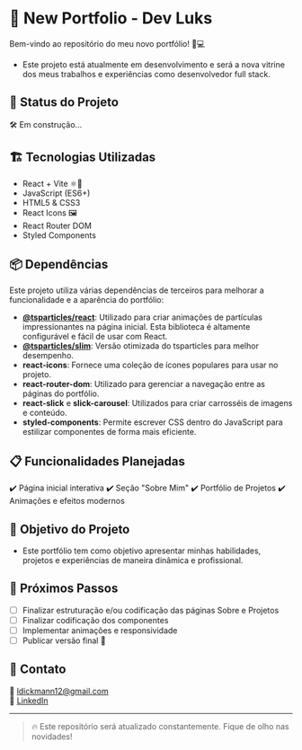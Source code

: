 # 🚀 New Portfolio - Dev Luks

Bem-vindo ao repositório do meu novo portfólio! 🎨💻

- Este projeto está atualmente em desenvolvimento e será a nova vitrine dos meus trabalhos e experiências como desenvolvedor full stack.

## 📌 Status do Projeto

🛠️ Em construção...

## 🏗️ Tecnologias Utilizadas

- React + Vite ⚛️🚀
- JavaScript (ES6+)
- HTML5 & CSS3
- React Icons 🖼️
- React Router DOM
- Styled Components

## 📦 Dependências

Este projeto utiliza várias dependências de terceiros para melhorar a funcionalidade e a aparência do portfólio:

- **[@tsparticles/react](https://github.com/tsparticles/tsparticles)**: Utilizado para criar animações de partículas impressionantes na página inicial. Esta biblioteca é altamente configurável e fácil de usar com React.
- **[@tsparticles/slim](https://github.com/tsparticles/tsparticles)**: Versão otimizada do tsparticles para melhor desempenho.
- **react-icons**: Fornece uma coleção de ícones populares para usar no projeto.
- **react-router-dom**: Utilizado para gerenciar a navegação entre as páginas do portfólio.
- **react-slick** e **slick-carousel**: Utilizados para criar carrosséis de imagens e conteúdo.
- **styled-components**: Permite escrever CSS dentro do JavaScript para estilizar componentes de forma mais eficiente.

## 📋 Funcionalidades Planejadas

✔️ Página inicial interativa
✔️ Seção "Sobre Mim"
✔️ Portfólio de Projetos
✔️ Animações e efeitos modernos

## 🎯 Objetivo do Projeto

- Este portfólio tem como objetivo apresentar minhas habilidades, projetos e experiências de maneira dinâmica e profissional.

## 📅 Próximos Passos

- [ ] Finalizar estruturação e/ou codificação das páginas Sobre e Projetos
- [ ] Finalizar codificação dos componentes
- [ ] Implementar animações e responsividade
- [ ] Publicar versão final 🚀

## 📢 Contato

📧 ldickmann12@gmail.com  
🔗 [LinkedIn](https://www.linkedin.com/in/lucas-dickmann/)

---

> 🔥 Este repositório será atualizado constantemente. Fique de olho nas novidades!
